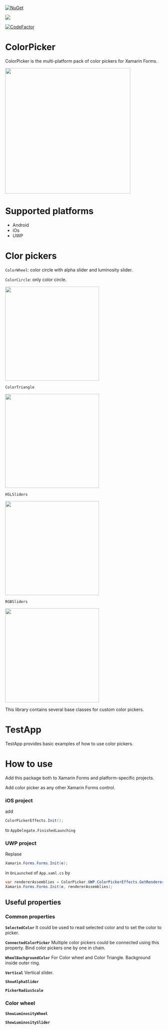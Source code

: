 [![NuGet](http://img.shields.io/nuget/v/ColorPicker.Xamarin.Forms.svg)](https://www.nuget.org/packages/ColorPicker.Xamarin.Forms/)

![](https://github.com/vpapenko/ColorPicker/workflows/Tests/badge.svg)

[![CodeFactor](https://www.codefactor.io/repository/github/vpapenko/colorpicker/badge/master)](https://www.codefactor.io/repository/github/vpapenko/colorpicker/overview/master)

# ColorPicker
ColorPicker is the multi-platform pack of color pickers for Xamarin Forms.

<img src="https://github.com/vpapenko/ColorPicker/blob/dev/Assets/TestApp.gif" width="400">

# Supported platforms
- Android
- iOs
- UWP

# Clor pickers

```ColorWheel```: color circle with alpha slider and luminosity slider.

```ColorCircle```: only color circle.

<img src="https://github.com/vpapenko/ColorPicker/blob/dev/Assets/ColorWheel.png" width="300">


```ColorTriangle```

<img src="https://github.com/vpapenko/ColorPicker/blob/dev/Assets/ColorTriangle.png" width="300">


```HSLSliders```

<img src="https://github.com/vpapenko/ColorPicker/blob/dev/Assets/HSLSliders.png" width="300">


```RGBSliders```

<img src="https://github.com/vpapenko/ColorPicker/blob/dev/Assets/RGBSliders.png" width="300">



This library contains several base classes for custom color pickers.


# TestApp
TestApp provides basic examples of how to use color pickers.

# How to use
Add this package both to Xamarin Forms and platform-specific projects.

Add color picker as any other Xamarin Forms control.

### iOS project
add 
```C#
ColorPickerEffects.Init();
```
to ```AppDelegate.FinishedLaunching```

### UWP project
Replase
```C#
Xamarin.Forms.Forms.Init(e);
``` 
in ```OnLaunched``` of ```App.xaml.cs``` by
```C#
var rendererAssemblies = ColorPicker.UWP.ColorPickerEffects.GetRendererAssemblies();
Xamarin.Forms.Forms.Init(e, rendererAssemblies);
```

## Useful properties

### Common properties
**```SelectedColor```** It could be used to read selected color and to set the color to picker.
  
**```ConnectedColorPicker```** Multiple color pickers could be connected using this property. Bind color pickers one by one in chain.

**```WheelBackgroundColor```** For Color wheel and Color Triangle. Background inside outer ring.

**```Vertical```** Vertical slider.

**```ShowAlphaSlider```**

**```PickerRadiusScale```**

### Color wheel
**```ShowLuminosityWheel```**

**```ShowLuminositySlider```**
